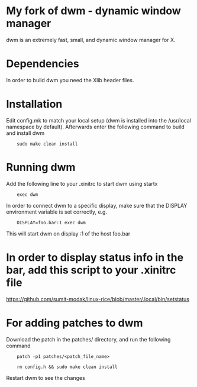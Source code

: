 # My fork of dwm - dynamic window manager
dwm is an extremely fast, small, and dynamic window manager for X.

# Dependencies
In order to build dwm you need the Xlib header files.

# Installation
Edit config.mk to match your local setup (dwm is installed into the /usr/local namespace by default).
Afterwards enter the following command to build and install dwm
```
    sudo make clean install
```

# Running dwm
Add the following line to your .xinitrc to start dwm using startx
```
    exec dwm
```
In order to connect dwm to a specific display, make sure that the DISPLAY environment variable is set correctly, e.g.
```
    DISPLAY=foo.bar:1 exec dwm
```
This will start dwm on display :1 of the host foo.bar

# In order to display status info in the bar, add this script to your .xinitrc file 
https://github.com/sumit-modak/linux-rice/blob/master/.local/bin/setstatus

# For adding patches to dwm
Download the patch in the patches/ directory, and run the following command
```
    patch -p1 patches/<patch_file_name>
```
```
    rm config.h && sudo make clean install
```
Restart dwm to see the changes
